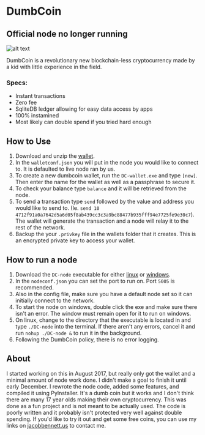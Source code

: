 # DumbCoin

## Official node no longer running

![alt text](https://github.com/jac0bbennett/DumbCoin/blob/master/src/wallet/logo.png "Logo")

DumbCoin is a revolutionary new blockchain-less cryptocurrency made by a kid with little experience in the field.

### Specs:
* Instant transactions
* Zero fee
* SqliteDB ledger allowing for easy data access by apps
* 100% instamined
* Most likely can double spend if you tried hard enough

## How to Use
1. Download and unzip the [wallet](https://www.dropbox.com/s/788nwndlughhqso/DC-wallet_windows_1.0.0.zip?dl=1).
2. In the `walletconf.json` you will put in the node you would like to connect to. It is defaulted to live node ran by us.
3. To create a new dumbcoin wallet, run the `DC-wallet.exe` and type `[new]`. Then enter the name for the wallet as well as a passphrase to secure it.
4. To check your balance type `balance` and it will be retrieved from the node.
5. To send a transaction type `send` followed by the value and address you would like to send to. (Ie. `send 10 4712f91a0a7642d5a6d05f8ab439cc3c3a9bc88477b935fff94e7725fe9e30c7`). The wallet will generate the transaction and a node will relay it to the rest of the network.
6. Backup the your `.privkey` file in the wallets folder that it creates. This is an encrypted private key to access your wallet.

## How to run a node
1. Download the `DC-node` executable for either [linux](https://www.dropbox.com/s/ygi352nbh7edvbo/DC-node_linux_1.0.0.zip?dl=1) or [windows](https://www.dropbox.com/s/vkmsypbudj9rkin/DC-node_windows_1.0.0.zip?dl=1).
2. In the `nodeconf.json` you can set the port to run on. Port `5005` is recommended.
3. Also in the config file, make sure you have a default node set so it can initially connect to the network.
4. To start the node on windows, double click the exe and make sure there isn't an error. The window must remain open for it to run on windows.
5. On linux, change to the directory that the executable is located in and type `./DC-node` into the terminal. If there aren't any errors, cancel it and run `nohup ./DC-node &` to run it in the background.
6. Following the DumbCoin policy, there is no error logging.

## About
I started working on this in August 2017, but really only got the wallet and a minimal amount of node work done. I didn't make a goal to finish it until early December. I rewrote the node code, added some features, and compiled it using PyInstaller. It's a dumb coin but it works and I don't think there are many 17 year olds making their own cryptocurrency. This was done as a fun project and is not meant to be actually used. The code is poorly written and it probably isn't protected very well against double spending. If you'd like to try it out and get some free coins, you can use my links on [jacobbennett.us](https://jacobbennett.us) to contact me.
